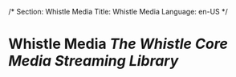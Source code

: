 /*
Section: Whistle Media
Title: Whistle Media
Language: en-US
*/

# Whistle Media *The Whistle Core Media Streaming Library*
